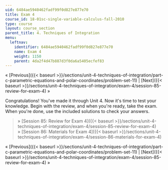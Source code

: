 ```yaml
---
uid: 6484ae5940462fadf99f0d827e877e70
title: Exam 4
course_id: 18-01sc-single-variable-calculus-fall-2010
type: course
layout: course_section
parent_title: 4. Techniques of Integration
menu:
  leftnav:
    identifier: 6484ae5940462fadf99f0d827e877e70
    name: Exam 4
    weight: 1150
    parent: 4da2f4d47b887d3f0da6a5405ecfef83
---
```


« [Previous]({{< baseurl >}}/sections/unit-4-techniques-of-integration/part-c-parametric-equations-and-polar-coordinates/problem-set-11) | [Next]({{< baseurl >}}/sections/unit-4-techniques-of-integration/exam-4/session-85-review-for-exam-4) »

Congratulations! You've made it through Unit 4. Now it's time to test your knowledge. Begin with the review, and when you're ready, take the exam. When you're done, use the included solutions to check your answers.

> » [Session 85: Review for Exam 4]({{< baseurl >}}/sections/unit-4-techniques-of-integration/exam-4/session-85-review-for-exam-4)  
> » [Session 86: Materials for Exam 4]({{< baseurl >}}/sections/unit-4-techniques-of-integration/exam-4/session-86-materials-for-exam-4)

« [Previous]({{< baseurl >}}/sections/unit-4-techniques-of-integration/part-c-parametric-equations-and-polar-coordinates/problem-set-11) | [Next]({{< baseurl >}}/sections/unit-4-techniques-of-integration/exam-4/session-85-review-for-exam-4) »